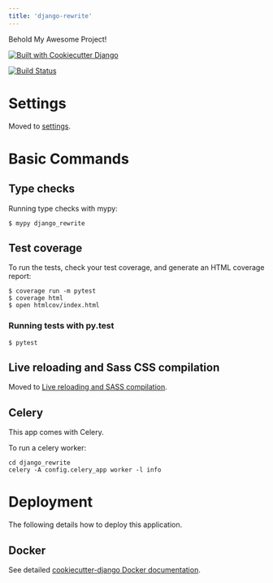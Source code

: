 ```yaml
---
title: 'django-rewrite'
---
```


Behold My Awesome Project!

[![Built with Cookiecutter Django](https://img.shields.io/badge/built%20with-Cookiecutter%20Django-ff69b4.svg)](https://github.com/pydanny/cookiecutter-django/)

[![Build Status](https://travis-ci.com/mostwk/django-angular-rewrite.svg?branch=master)](https://travis-ci.com/mostwk/django-angular-rewrite)


Settings
========

Moved to
[settings](http://cookiecutter-django.readthedocs.io/en/latest/settings.html).

Basic Commands
==============

Type checks
-----------

Running type checks with mypy:

    $ mypy django_rewrite

Test coverage
-------------

To run the tests, check your test coverage, and generate an HTML
coverage report:

    $ coverage run -m pytest
    $ coverage html
    $ open htmlcov/index.html

### Running tests with py.test

    $ pytest

Live reloading and Sass CSS compilation
---------------------------------------

Moved to [Live reloading and SASS
compilation](http://cookiecutter-django.readthedocs.io/en/latest/live-reloading-and-sass-compilation.html).

Celery
------

This app comes with Celery.

To run a celery worker:

``` {.sourceCode .bash}
cd django_rewrite
celery -A config.celery_app worker -l info
```

Deployment
==========

The following details how to deploy this application.

Docker
------

See detailed [cookiecutter-django Docker
documentation](http://cookiecutter-django.readthedocs.io/en/latest/deployment-with-docker.html).
